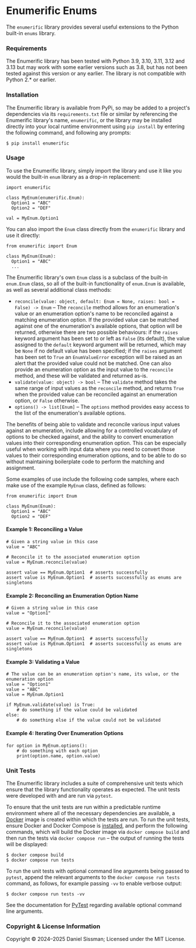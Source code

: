 # Enumerific Enums

The `enumerific` library provides several useful extensions to the Python built-in `enums` library.

### Requirements

The Enumerific library has been tested with Python 3.9, 3.10, 3.11, 3.12 and 3.13 but may work with some earlier versions such as 3.8, but has not been tested against this version or any earlier. The library is not compatible with Python 2.* or earlier.

### Installation

The Enumerific library is available from PyPi, so may be added to a project's dependencies via its `requirements.txt` file or similar by referencing the Enumerific library's name, `enumerific`, or the library may be installed directly into your local runtime environment using `pip install` by entering the following command, and following any prompts:

	$ pip install enumerific

### Usage

To use the Enumerific library, simply import the library and use it like you would the built-in `enum` library as a drop-in replacement:

```
import enumerific

class MyEnum(enumerific.Enum):
  Option1 = "ABC"
  Option2 = "DEF"

val = MyEnum.Option1
```

You can also import the `Enum` class directly from the `enumerific` library and use it directly:

```
from enumerific import Enum

class MyEnum(Enum):
  Option1 = "ABC"
  ...
```

The Enumerific library's own `Enum` class is a subclass of the built-in `enum.Enum` class, so all of the built-in functionality of `enum.Enum` is available, as well as several additional class methods:

* `reconcile(value: object, default: Enum = None, raises: bool = False) -> Enum` – The `reconcile` method allows for an enumeration's value or an enumeration option's name to be reconciled against a matching enumeration option. If the provided value can be matched against one of the enumeration's available options, that option will be returned, otherwise there are two possible behaviours: if the `raises` keyword argument has been set to or left as `False` (its default), the value assigned to the `default` keyword argument will be returned, which may be `None` if no default value has been specified; if the `raises` argument has been set to `True` an `EnumValueError` exception will be raised as an alert that the provided value could not be matched. One can also provide an enumeration option as the input value to the `reconcile` method, and these will be validated and returned as-is.
* `validate(value: object) -> bool` – The `validate` method takes the same range of input values as the `reconcile` method, and returns `True` when the provided value can be reconciled against an enumeration option, or `False` otherwise.
* `options() -> list[Enum]` – The `options` method provides easy access to the list of the enumeration's available options.

The benefits of being able to validate and reconcile various input values against an enumeration, include allowing for a controlled vocabulary of options to be checked against, and the ability to convert enumeration values into their corresponding enumeration option. This can be especially useful when working with input data where you need to convert those values to their corresponding enumeration options, and to be able to do so without maintaining boilerplate code to perform the matching and assignment.

Some examples of use include the following code samples, where each make use of the example `MyEnum` class, defined as follows:

```
from enumerific import Enum

class MyEnum(Enum):
  Option1 = "ABC"
  Option2 = "DEF"
```

#### Example 1: Reconciling a Value

```
# Given a string value in this case
value = "ABC"

# Reconcile it to the associated enumeration option
value = MyEnum.reconcile(value)

assert value == MyEnum.Option1  # asserts successfully
assert value is MyEnum.Option1  # asserts successfully as enums are singletons
```

#### Example 2: Reconciling an Enumeration Option Name

```
# Given a string value in this case
value = "Option1"

# Reconcile it to the associated enumeration option
value = MyEnum.reconcile(value)

assert value == MyEnum.Option1  # asserts successfully
assert value is MyEnum.Option1  # asserts successfully as enums are singletons
```

#### Example 3: Validating a Value

```
# The value can be an enumeration option's name, its value, or the enumeration option
value = "Option1"
value = "ABC"
value = MyEnum.Option1

if MyEnum.validate(value) is True:
    # do something if the value could be validated
else:
    # do something else if the value could not be validated
```

#### Example 4: Iterating Over Enumeration Options

```
for option in MyEnum.options():
    # do something with each option
    print(option.name, option.value)
```

### Unit Tests

The Enumerific library includes a suite of comprehensive unit tests which ensure that the library functionality operates as expected. The unit tests were developed with and are run via `pytest`.

To ensure that the unit tests are run within a predictable runtime environment where all of the necessary dependencies are available, a [Docker](https://www.docker.com) image is created within which the tests are run. To run the unit tests, ensure Docker and Docker Compose is [installed](https://docs.docker.com/engine/install/), and perform the following commands, which will build the Docker image via `docker compose build` and then run the tests via `docker compose run` – the output of running the tests will be displayed:

```
$ docker compose build
$ docker compose run tests
```

To run the unit tests with optional command line arguments being passed to `pytest`, append the relevant arguments to the `docker compose run tests` command, as follows, for example passing `-vv` to enable verbose output:

```
$ docker compose run tests -vv
```

See the documentation for [PyTest](https://docs.pytest.org/en/latest/) regarding available optional command line arguments.

### Copyright & License Information

Copyright © 2024–2025 Daniel Sissman; Licensed under the MIT License.